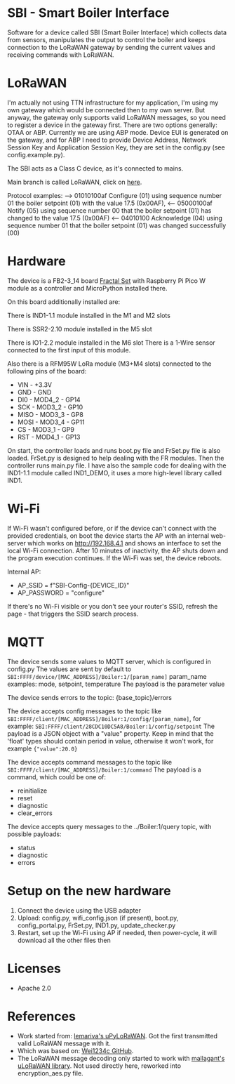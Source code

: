 # SBI - Smart Boiler Interface
Software for a device called SBI (Smart Boiler Interface) which collects data from sensors, manipulates the output to control the boiler and keeps connection to the LoRaWAN gateway by sending the current values and receiving commands with LoRaWAN.

# LoRaWAN
I'm actually not using TTN infrastructure for my application, I'm using my own gateway which would be connected then to my own server. But anyway, the gateway only supports valid LoRaWAN messages, so you need to register a device in the gateway first. There are two options generally: OTAA or ABP. Currently we are using ABP mode. Device EUI is generated on the gateway, and for ABP I need to provide Device Address, Network Session Key and Application Session Key, they are set in the config.py (see config.example.py).

The SBI acts as a Class C device, as it's connected to mains.

Main branch is called LoRaWAN, click on [here](https://github.com/kaapyth0n/uPyLoRaWAN/tree/LoRaWAN).

Protocol examples:
--> 01010100af Configure (01) using sequence number 01 the boiler setpoint (01) with the value 17.5 (0x00AF),
<-- 05000100af Notify (05) using sequence number 00 that the boiler setpoint (01) has changed to the value 17.5 (0x00AF)
<-- 04010100 Acknowledge (04) using sequence number 01 that the boiler setpoint (01) was changed successfully (00)

# Hardware
The device is a FB2-3_14 board [Fractal Set](https://drive.google.com/file/d/1T3OamZlSymlYZOmwFk_QJ0Zuoa1NRuzf/view?usp=drive_link) with Raspberry Pi Pico W module as a controller and MicroPython installed there.

On this board additionally installed are:

There is IND1-1.1 module installed in the M1 and M2 slots

There is SSR2-2.10 module installed in the M5 slot

There is IO1-2.2 module installed in the M6 slot
There is a 1-Wire sensor connected to the first input of this module.

Also there is a RFM95W LoRa module (M3+M4 slots) connected to the following pins of the board:
- VIN - +3.3V
- GND - GND
- DI0 - MOD4_2 - GP14
- SCK - MOD3_2 - GP10
- MISO - MOD3_3 - GP8
- MOSI - MOD3_4 - GP11
- CS - MOD3_1 - GP9
- RST - MOD4_1 - GP13

On start, the controller loads and runs boot.py file and FrSet.py file is also loaded. FrSet.py is designed to help dealing with the FR modules. Then the controller runs main.py file.
I have also the sample code for dealing with the IND1-1.1 module called IND1_DEMO, it uses a more high-level library called IND1.

# Wi-Fi
If Wi-Fi wasn't configured before, or if the device can't connect with the provided credentials, on boot the device starts the AP with an internal web-server which works on http://192.168.4.1 and shows an interface to set the local Wi-Fi connection. After 10 minutes of inactivity, the AP shuts down and the program execution continues. If the Wi-Fi was set, the device reboots.

Internal AP:

- AP_SSID = f"SBI-Config-{DEVICE_ID}"
- AP_PASSWORD = "configure"

If there's no Wi-Fi visible or you don't see your router's SSID, refresh the page - that triggers the SSID search process.

# MQTT
The device sends some values to MQTT server, which is configured in config.py
The values are sent by default to `SBI:FFFF/device/[MAC_ADDRESS]/Boiler:1/[param_name]`
param_name examples: mode, setpoint, temperature
The payload is the parameter value

The device sends errors to the topic: {base_topic}/errors

The device accepts config messages to the topic like `SBI:FFFF/client/[MAC_ADDRESS]/Boiler:1/config/[param_name]`, for example:
`SBI:FFFF/client/28CDC10DC5A8/Boiler:1/config/setpoint`
The payload is a JSON object with a "value" property. Keep in mind that the 'float' types should contain period in value, otherwise it won't work, for example `{"value":20.0}`

The device accepts command messages to the topic like `SBI:FFFF/client/[MAC_ADDRESS]/Boiler:1/command`
The payload is a command, which could be one of:
- reinitialize
- reset
- diagnostic
- clear_errors

The device accepts query messages to the ../Boiler:1/query topic, with possible payloads:
- status
- diagnostic
- errors

# Setup on the new hardware
1. Connect the device using the USB adapter
2. Upload: config.py, wifi_config.json (if present), boot.py, config_portal.py, FrSet.py, IND1.py, update_checker.py
3. Restart, set up the Wi-Fi using AP if needed, then power-cycle, it will download all the other files then

# Licenses
* Apache 2.0

# References
* Work started from: [lemariva's uPyLoRaWAN](https://github.com/lemariva/uPyLoRaWAN/tree/LoRaWAN). Got the first transmitted valid LoRaWAN message with it.
* Which was based on: [Wei1234c GitHub](https://github.com/Wei1234c/SX127x_driver_for_MicroPython_on_ESP8266).
* The LoRaWAN message decoding only started to work with [mallagant's uLoRaWAN library](https://github.com/mallagant/uLoRaWAN). Not used directly here, reworked into encryption_aes.py file.